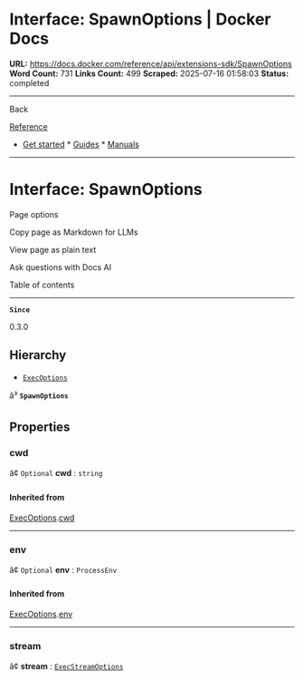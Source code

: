 # Interface: SpawnOptions | Docker Docs

**URL:** https://docs.docker.com/reference/api/extensions-sdk/SpawnOptions
**Word Count:** 731
**Links Count:** 499
**Scraped:** 2025-07-16 01:58:03
**Status:** completed

---

Back

[Reference](https://docs.docker.com/reference/)

  * [Get started](https://docs.docker.com/get-started/)   * [Guides](https://docs.docker.com/guides/)   * [Manuals](https://docs.docker.com/manuals/)

* * *

# Interface: SpawnOptions

Page options

Copy page as Markdown for LLMs

View page as plain text

Ask questions with Docs AI

Table of contents

* * *

**`Since`**

0.3.0

## Hierarchy

  * [`ExecOptions`](https://docs.docker.com/reference/api/extensions-sdk/ExecOptions/)

â³ **`SpawnOptions`**

## Properties

### cwd

â¢ `Optional` **cwd** : `string`

#### Inherited from

[ExecOptions](https://docs.docker.com/reference/api/extensions-sdk/ExecOptions/).[cwd](https://docs.docker.com/reference/api/extensions-sdk/ExecOptions/#cwd)

* * *

### env

â¢ `Optional` **env** : `ProcessEnv`

#### Inherited from

[ExecOptions](https://docs.docker.com/reference/api/extensions-sdk/ExecOptions/).[env](https://docs.docker.com/reference/api/extensions-sdk/ExecOptions/#env)

* * *

### stream

â¢ **stream** : [`ExecStreamOptions`](https://docs.docker.com/reference/api/extensions-sdk/ExecStreamOptions/)